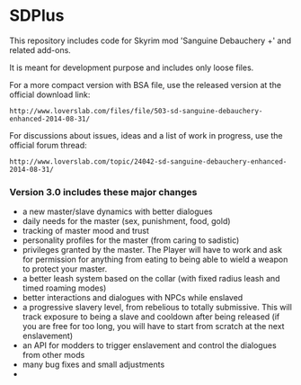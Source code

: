 SDPlus
======

This repository includes code for Skyrim mod 'Sanguine Debauchery +' and related add-ons.

It is meant for development purpose and includes only loose files.

For a more compact version with BSA file, use the released version at the official download link:

    http://www.loverslab.com/files/file/503-sd-sanguine-debauchery-enhanced-2014-08-31/

For discussions about issues, ideas and a list of work in progress, use the official forum thread:

    http://www.loverslab.com/topic/24042-sd-sanguine-debauchery-enhanced-2014-08-31/
    
### Version 3.0 includes these major changes

- a new master/slave dynamics with better dialogues
- daily needs for the master (sex, punishment, food, gold)
- tracking of master mood and trust 
- personality profiles for the master (from caring to sadistic)
- privileges granted by the master. The Player will have to work and ask for permission for anything from eating to being able to wield a weapon to protect your master.
- a better leash system based on the collar (with fixed radius leash and timed roaming modes)
- better interactions and dialogues with NPCs while enslaved
- a progressive slavery level, from rebelious to totally submissive. This will track exposure to being a slave and cooldown after being released (if you are free for too long, you will have to start from scratch at the next enslavement)
- an API for modders to trigger enslavement and control the dialogues from other mods
- many bug fixes and small adjustments
- 
